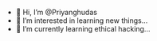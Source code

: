 - 👋 Hi, I’m @Priyanghudas
- 👀 I’m interested in learning new things...
- 🌱 I’m currently learning ethical hacking...


<!---
Priyanghudas/Priyanghudas is a ✨ special ✨ repository because its `README.md` (this file) appears on your GitHub profile.
You can click the Preview link to take a look at your changes.
--->
